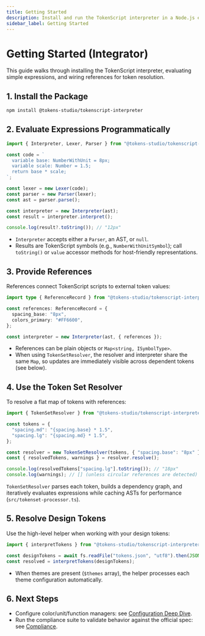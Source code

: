 ```yaml
---
title: Getting Started
description: Install and run the TokenScript interpreter in a Node.js environment.
sidebar_label: Getting Started
---
```


# Getting Started (Integrator)

This guide walks through installing the TokenScript interpreter, evaluating simple expressions, and wiring references for token resolution.

## 1. Install the Package

```bash
npm install @tokens-studio/tokenscript-interpreter
```

## 2. Evaluate Expressions Programmatically

```ts
import { Interpreter, Lexer, Parser } from "@tokens-studio/tokenscript-interpreter";

const code = `
  variable base: NumberWithUnit = 8px;
  variable scale: Number = 1.5;
  return base * scale;
`;

const lexer = new Lexer(code);
const parser = new Parser(lexer);
const ast = parser.parse();

const interpreter = new Interpreter(ast);
const result = interpreter.interpret();

console.log(result?.toString()); // "12px"
```

- `Interpreter` accepts either a `Parser`, an AST, or `null`.
- Results are TokenScript symbols (e.g., `NumberWithUnitSymbol`); call `toString()` or `value` accessor methods for host-friendly representations.

## 3. Provide References

References connect TokenScript scripts to external token values:

```ts
import type { ReferenceRecord } from "@tokens-studio/tokenscript-interpreter";

const references: ReferenceRecord = {
  spacing_base: "8px",
  colors_primary: "#FF6600",
};

const interpreter = new Interpreter(ast, { references });
```

- References can be plain objects or `Map<string, ISymbolType>`.
- When using `TokenSetResolver`, the resolver and interpreter share the same `Map`, so updates are immediately visible across dependent tokens (see below).

## 4. Use the Token Set Resolver

To resolve a flat map of tokens with references:

```ts
import { TokenSetResolver } from "@tokens-studio/tokenscript-interpreter";

const tokens = {
  "spacing.md": "{spacing.base} * 1.5",
  "spacing.lg": "{spacing.md} * 1.5",
};

const resolver = new TokenSetResolver(tokens, { "spacing.base": "8px" });
const { resolvedTokens, warnings } = resolver.resolve();

console.log(resolvedTokens["spacing.lg"].toString()); // "18px"
console.log(warnings); // [] (unless circular references are detected)
```

`TokenSetResolver` parses each token, builds a dependency graph, and iteratively evaluates expressions while caching ASTs for performance (`src/tokenset-processor.ts`).

## 5. Resolve Design Tokens

Use the high-level helper when working with your design tokens:

```ts
import { interpretTokens } from "@tokens-studio/tokenscript-interpreter";

const designTokens = await fs.readFile("tokens.json", "utf8").then(JSON.parse);
const resolved = interpretTokens(designTokens);
```

- When themes are present (`$themes` array), the helper processes each theme configuration automatically.

## 6. Next Steps

- Configure color/unit/function managers: see [Configuration Deep Dive](configuration.md).
- Run the compliance suite to validate behavior against the official spec: see [Compliance](compliance.md).
